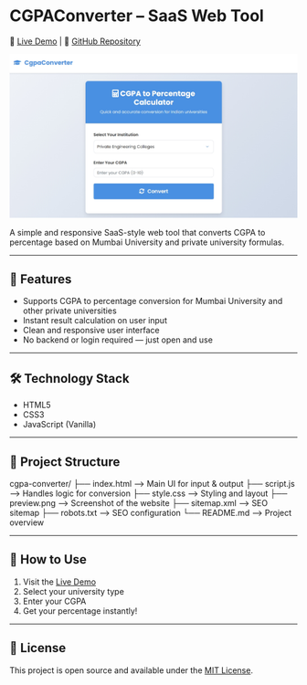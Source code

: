 # CGPAConverter – SaaS Web Tool  
🔗 [Live Demo](https://sachinbhanu7.github.io/CgpaConverter/) | 📁 [GitHub Repository](https://github.com/sachinbhanu7/CgpaConverter)

![Preview](preview.png)

A simple and responsive SaaS-style web tool that converts CGPA to percentage based on Mumbai University and private university formulas.

---

## 🚀 Features

- Supports CGPA to percentage conversion for Mumbai University and other private universities  
- Instant result calculation on user input  
- Clean and responsive user interface  
- No backend or login required — just open and use

---

## 🛠️ Technology Stack

- HTML5  
- CSS3  
- JavaScript (Vanilla)

---

## 📁 Project Structure

cgpa-converter/
├── index.html ⟶ Main UI for input & output
├── script.js ⟶ Handles logic for conversion
├── style.css ⟶ Styling and layout
├── preview.png ⟶ Screenshot of the website
├── sitemap.xml ⟶ SEO sitemap
├── robots.txt ⟶ SEO configuration
└── README.md ⟶ Project overview

---

## 🧠 How to Use

1. Visit the [Live Demo](https://sachinbhanu7.github.io/CgpaConverter/)  
2. Select your university type  
3. Enter your CGPA  
4. Get your percentage instantly!

---

## 📜 License

This project is open source and available under the [MIT License](LICENSE).

